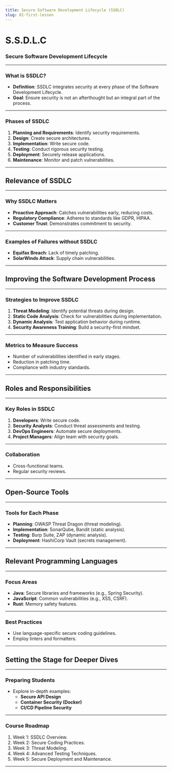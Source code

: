 ```yaml
---
title: Secure Software Development Lifecycle (SSDLC)
slug: 01-first-lesson
---
```


# S.S.D.L.C

### Secure Software Development Lifecycle

---

### What is SSDLC?

- **Definition**: SSDLC integrates security at every phase of the Software Development Lifecycle.
- **Goal**: Ensure security is not an afterthought but an integral part of the process.

---

### Phases of SSDLC

1. **Planning and Requirements**: Identify security requirements.
2. **Design**: Create secure architectures.
3. **Implementation**: Write secure code.
4. **Testing**: Conduct rigorous security testing.
5. **Deployment**: Securely release applications.
6. **Maintenance**: Monitor and patch vulnerabilities.

---

## Relevance of SSDLC

---

### Why SSDLC Matters

- **Proactive Approach**: Catches vulnerabilities early, reducing costs.
- **Regulatory Compliance**: Adheres to standards like GDPR, HIPAA.
- **Customer Trust**: Demonstrates commitment to security.

---

### Examples of Failures without SSDLC

- **Equifax Breach**: Lack of timely patching.
- **SolarWinds Attack**: Supply chain vulnerabilities.

---

## Improving the Software Development Process

---

### Strategies to Improve SSDLC

1. **Threat Modeling**: Identify potential threats during design.
2. **Static Code Analysis**: Check for vulnerabilities during implementation.
3. **Dynamic Analysis**: Test application behavior during runtime.
4. **Security Awareness Training**: Build a security-first mindset.

---

### Metrics to Measure Success

- Number of vulnerabilities identified in early stages.
- Reduction in patching time.
- Compliance with industry standards.

---

## Roles and Responsibilities

---

### Key Roles in SSDLC

1. **Developers**: Write secure code.
2. **Security Analysts**: Conduct threat assessments and testing.
3. **DevOps Engineers**: Automate secure deployments.
4. **Project Managers**: Align team with security goals.

---

### Collaboration

- Cross-functional teams.
- Regular security reviews.

---

## Open-Source Tools

---

### Tools for Each Phase

- **Planning**: OWASP Threat Dragon (threat modeling).
- **Implementation**: SonarQube, Bandit (static analysis).
- **Testing**: Burp Suite, ZAP (dynamic analysis).
- **Deployment**: HashiCorp Vault (secrets management).

---

## Relevant Programming Languages

---

### Focus Areas

- **Java**: Secure libraries and frameworks (e.g., Spring Security).
- **JavaScript**: Common vulnerabilities (e.g., XSS, CSRF).
- **Rust**: Memory safety features.

---

### Best Practices

- Use language-specific secure coding guidelines.
- Employ linters and formatters.

---

## Setting the Stage for Deeper Dives

---

### Preparing Students

- Explore in-depth examples:
  - **Secure API Design**
  - **Container Security (Docker)**
  - **CI/CD Pipeline Security**

---

### Course Roadmap

1. Week 1: SSDLC Overview.
2. Week 2: Secure Coding Practices.
3. Week 3: Threat Modeling.
4. Week 4: Advanced Testing Techniques.
5. Week 5: Secure Deployment and Maintenance.

---